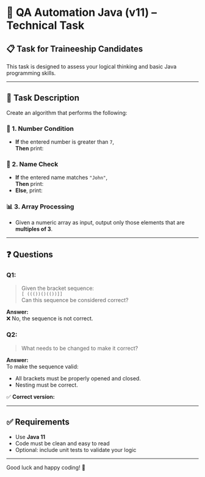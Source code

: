 # 🧪 QA Automation Java (v11) – Technical Task

## 📋 Task for Traineeship Candidates

This task is designed to assess your logical thinking and basic Java programming skills.

---

## 🧠 Task Description

Create an algorithm that performs the following:

### 🔢 1. Number Condition
- **If** the entered number is greater than `7`,  
  **Then** print:

### 👤 2. Name Check
- **If** the entered name matches `"John"`,  
**Then** print:
- **Else**, print:

### 📊 3. Array Processing
- Given a numeric array as input, output only those elements that are **multiples of 3**.

---

## ❓ Questions

### Q1:  
> Given the bracket sequence:  
> `[ ((())()(())]]`  
> Can this sequence be considered correct?

**Answer:**  
❌ No, the sequence is not correct.

### Q2:  
> What needs to be changed to make it correct?

**Answer:**  
To make the sequence valid:
- All brackets must be properly opened and closed.
- Nesting must be correct.

✅ **Correct version:**

---

## ✅ Requirements

- Use **Java 11**
- Code must be clean and easy to read
- Optional: include unit tests to validate your logic

---

Good luck and happy coding! 🚀
